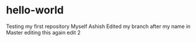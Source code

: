 # hello-world
Testing my first repository
Myself Ashish
Edited my branch after my name in Master
editing this again edit 2


